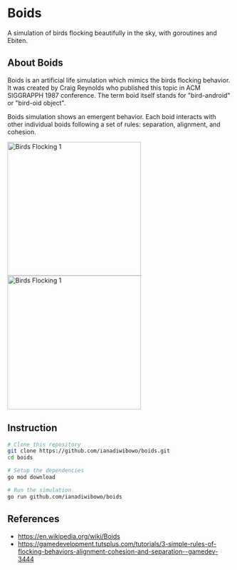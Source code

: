 # Boids

A simulation of birds flocking beautifully in the sky, with goroutines and Ebiten.

## About Boids

Boids is an artificial life simulation which mimics the birds flocking behavior. It was created by Craig Reynolds who published this topic in ACM SIGGRAPPH 1987 conference. The term boid itself stands for "bird-android" or "bird-oid object".

Boids simulation shows an emergent behavior. Each boid interacts with other individual boids following a set of rules: separation, alignment, and cohesion.

<img src="https://upload.wikimedia.org/wikipedia/commons/thumb/c/cd/Starling_flock_with_nearby_predator.jpg/872px-Starling_flock_with_nearby_predator.jpg" height="300" alt="Birds Flocking 1"> <img src="https://upload.wikimedia.org/wikipedia/commons/9/92/Sort_sol_pdfnet.jpg" height="300" alt="Birds Flocking 1">

## Instruction

```bash
# Clone this repository
git clone https://github.com/ianadiwibowo/boids.git
cd boids

# Setup the dependencies
go mod download

# Run the simulation
go run github.com/ianadiwibowo/boids
```

## References

- https://en.wikipedia.org/wiki/Boids
- https://gamedevelopment.tutsplus.com/tutorials/3-simple-rules-of-flocking-behaviors-alignment-cohesion-and-separation--gamedev-3444
